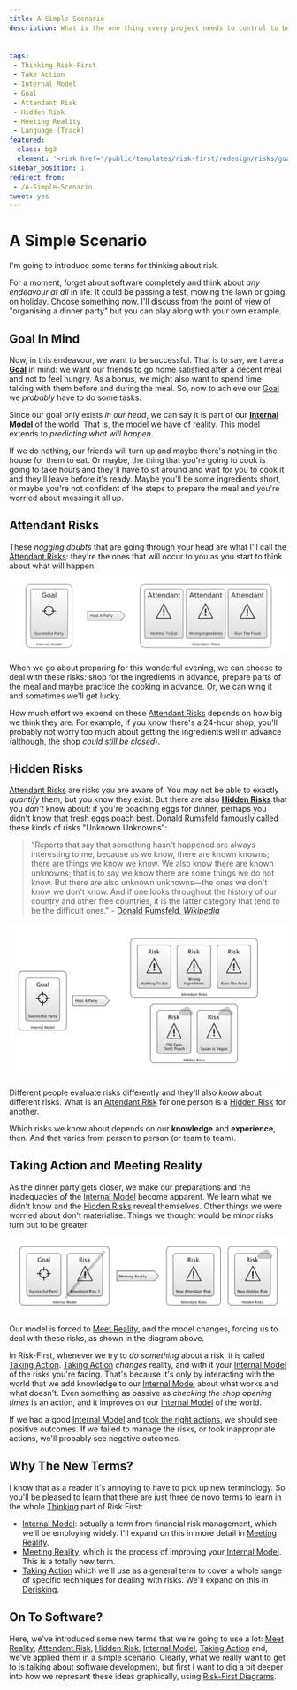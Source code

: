 ```yaml
---
title: A Simple Scenario
description: What is the one thing every project needs to control to be successful?


tags: 
 - Thinking Risk-First
 - Take Action
 - Internal Model
 - Goal
 - Attendant Risk
 - Hidden Risk
 - Meeting Reality
 - Language (Track)
featured: 
  class: bg3
  element: '<risk href="/public/templates/risk-first/redesign/risks/goal_v2.svg"><code>Goal</code><title>A Simple Scenario</title></risk>'
sidebar_position: 1
redirect_from: 
 - /A-Simple-Scenario
tweet: yes
---
```


# A Simple Scenario

I'm going to introduce some terms for thinking about risk.

For a moment, forget about software completely and think about _any endeavour at all_ in life.  It could be passing a test, mowing the lawn or going on holiday.  Choose something now.   I'll discuss from the point of view of "organising a dinner party" but you can play along with your own example.  

## Goal In Mind

Now, in this endeavour, we want to be successful.  That is to say, we have a **[Goal](/thinking/Glossary.md#goal)** in mind:  we want our friends to go home satisfied after a decent meal and not to feel hungry.   As a bonus, we might also want to spend time talking with them before and during the meal.  So, now to achieve our [Goal](/thinking/Glossary.md#goal) we *probably* have to do some tasks.  

Since our goal only exists _in our head_, we can say it is part of our **[Internal Model](/thinking/Glossary.md#internal-model)** of the world.  That is, the model we have of reality.  This model extends to _predicting what will happen_.

If we do nothing, our friends will turn up and maybe there's nothing in the house for them to eat.   Or maybe, the thing that you're going to cook is going to take hours and they'll have to sit around and wait for you to cook it and they'll leave before it's ready.  Maybe you'll be some ingredients short, or maybe you're not confident of the steps to prepare the meal and you're worried about messing it all up.  

## Attendant Risks

These _nagging doubts_ that are going through your head are what I'll call the [Attendant Risks](/thinking/Glossary.md#attendant-risk):  they're the ones that will occur to you as you start to think about what will happen. 

![Goal, with the risks you know about](/img/generated/introduction/goal_in_mind.png)

When we go about preparing for this wonderful evening, we can choose to deal with these risks:  shop for the ingredients in advance, prepare parts of the meal and maybe practice the cooking in advance.  Or, we can wing it and sometimes we'll get lucky.

How much effort we expend on these [Attendant Risks](/thinking/Glossary.md#attendant-risk) depends on how big we think they are.  For example, if you know there's a 24-hour shop, you'll probably not worry too much about getting the ingredients well in advance (although, the shop _could still be closed_).

## Hidden Risks

[Attendant Risks](/thinking/Glossary.md#attendant-risk) are risks you are aware of.  You may not be able to exactly _quantify_ them, but you know they exist.  But there are also **[Hidden Risks](/thinking/Glossary.md#attendant-risk)** that you _don't_ know about: if you're poaching eggs for dinner, perhaps you didn't know that fresh eggs poach best.  Donald Rumsfeld famously called these kinds of risks "Unknown Unknowns":

> "Reports that say that something hasn't happened are always interesting to me, because as we know, there are known knowns; there are things we know we know. We also know there are known unknowns; that is to say we know there are some things we do not know. But there are also unknown unknowns—the ones we don't know we don't know. And if one looks throughout the history of our country and other free countries, it is the latter category that tend to be the difficult ones." - [Donald Rumsfeld, _Wikipedia_](https://en.wikipedia.org/wiki/There_are_known_knowns)

![Goal, the risks you know about and the ones you don't](/img/generated/introduction/hidden_risks.png)

Different people evaluate risks differently and they'll also _know_ about different risks.  What is an [Attendant Risk](/thinking/Glossary.md#attendant-risk) for one person is a [Hidden Risk](/thinking/Glossary.md#attendant-risk) for another.     

Which risks we know about depends on our **knowledge** and **experience**, then. <!-- tweet-end --> And that varies from person to person (or team to team).  

## Taking Action and Meeting Reality

As the dinner party gets closer, we make our preparations and the inadequacies of the [Internal Model](/thinking/Glossary.md#internal-model) become apparent.  We learn what we didn't know and the [Hidden Risks](/thinking/Glossary.md#hidden-risk) reveal themselves.  Other things we were worried about don't materialise.  Things we thought would be minor risks turn out to be greater.   

![How Taking Action affects Reality, and also changes your Internal Model](/img/generated/introduction/model_vs_reality.png)

Our model is forced to [Meet Reality](/thinking/Glossary.md#meet-reality), and the model changes,  forcing us to deal with these risks, as shown in the diagram above.  

In Risk-First, whenever we try to _do something_ about a risk, it is called [Taking Action](/thinking/Glossary.md#taking-action).  [Taking Action](/thinking/Glossary.md#taking-action) _changes_ reality, and with it your [Internal Model](/thinking/Glossary.md#internal-model) of the risks you're facing.  That's because it's only by interacting with the world that we add knowledge to our [Internal Model](/thinking/Glossary.md#internal-model) about what works and what doesn't.  Even something as passive as _checking the shop opening times_ is an action, and it improves on our [Internal Model](/thinking/Glossary.md#internal-model) of the world.

If we had a good [Internal Model](/thinking/Glossary.md#internal-model) and [took the right actions](/thinking/Glossary.md#taking-action), we should see positive outcomes.  If we failed to manage the risks, or took inappropriate actions, we'll probably see negative outcomes.

## Why The New Terms?

I know that as a reader it's annoying to have to pick up new terminology.  So you'll be pleased to learn that there are just three de novo terms to learn in the whole [Thinking](Start.md) part of Risk First: 

 - [Internal Model](Glossary.md#internal-model): actually a term from financial risk management, which we'll be employing widely.  I'll expand on this in more detail in [Meeting Reality](Meeting-Reality.md).
 - [Meeting Reality](Glossary.md#meet-reality), which is the process of improving your [Internal Model](Glossary.md#internal-model).  This is a totally new term.
 - [Taking Action](Glossary.md#take-action) which we'll use as a general term to cover a whole range of specific techniques for dealing with risks.  We'll expand on this in [Derisking](De-Risking.md).

## On To Software?

Here, we've introduced some new terms that we're going to use a lot:  [Meet Reality](/thinking/Glossary.md#meet-reality), [Attendant Risk](/thinking/Glossary.md#attendant-risk), [Hidden Risk](/thinking/Glossary.md#attendant-risk), [Internal Model](/thinking/Glossary.md#internal-model), [Taking Action](/thinking/Glossary.md#taking-action) and, we've applied them in a simple scenario.  Clearly, what we really want to get to is talking about software development, but first I want to dig a bit deeper into how we represent these ideas graphically, using [Risk-First Diagrams](Risk-First-Diagrams.md).
